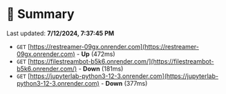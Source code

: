 # 📖 Summary
Last updated: **7/12/2024, 7:37:45 PM**

- `GET` [https://restreamer-09gx.onrender.com](https://restreamer-09gx.onrender.com) - **Up** (472ms)
- `GET` [https://filestreambot-b5k6.onrender.com/](https://filestreambot-b5k6.onrender.com/) - **Down** (181ms)
- `GET` [https://jupyterlab-python3-12-3.onrender.com](https://jupyterlab-python3-12-3.onrender.com) - **Down** (377ms)
